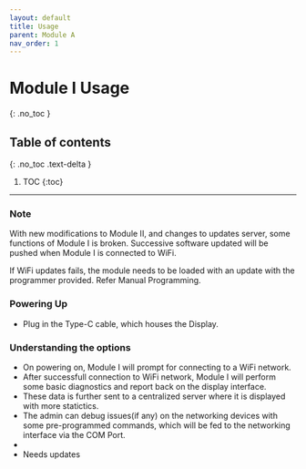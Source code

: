 ```yaml
---
layout: default
title: Usage
parent: Module A
nav_order: 1
---
```


# Module I Usage
{: .no_toc }

## Table of contents
{: .no_toc .text-delta }

1. TOC
{:toc}

---

### Note

With new modifications to Module II, and changes to updates server, some functions of Module I is broken.
Successive software updated will be pushed when Module I is connected to WiFi.

If WiFi updates fails, the module needs to be loaded with an update with the programmer provided.
Refer Manual Programming.

### Powering Up

- Plug in the Type-C cable, which houses the Display. 

### Understanding the options

- On powering on, Module I will prompt for connecting to a WiFi network.
- After successfull connection to WiFi network, Module I will perform some basic diagnostics and report back on the display interface.
- These data is further sent to a centralized server where it is displayed with more statictics.
- The admin can debug issues(if any) on the networking devices with some pre-programmed commands, which will be fed to the networking interface via the COM Port.
- 
- Needs updates 